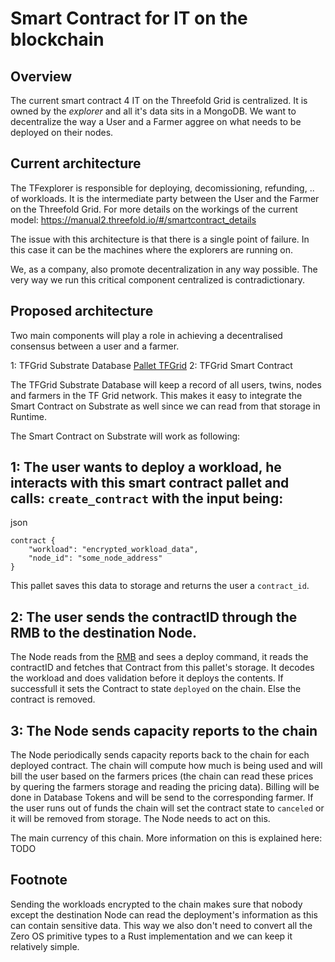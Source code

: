# Smart Contract for IT on the blockchain

## Overview

The current smart contract 4 IT on the Threefold Grid is centralized. It is owned by the *explorer* and all it's data sits in a MongoDB. We want to decentralize the way a User and a Farmer aggree on what needs to be deployed on their nodes.

## Current architecture

The TFexplorer is responsible for deploying, decomissioning, refunding, .. of workloads. It is the intermediate party between the User and the Farmer on the Threefold Grid. For more details on the workings of the current model: https://manual2.threefold.io/#/smartcontract_details

The issue with this architecture is that there is a single point of failure. In this case it can be the machines where the explorers are running on.

We, as a company, also promote decentralization in any way possible. The very way we run this critical component centralized is contradictionary.

## Proposed architecture

Two main components will play a role in achieving a decentralised consensus between a user and a farmer.

1: TFGrid Substrate Database [Pallet TFGrid](../pallet-tfgrid/readme.md)
2: TFGrid Smart Contract

The TFGrid Substrate Database will keep a record of all users, twins, nodes and farmers in the TF Grid network. This makes it easy to integrate the Smart Contract on Substrate as well since we can read from that storage in Runtime.

The Smart Contract on Substrate will work as following:

## 1: The user wants to deploy a workload, he interacts with this smart contract pallet and calls: `create_contract` with the input being:

json
```
contract {
    "workload": "encrypted_workload_data",
    "node_id": "some_node_address"
}
```

This pallet saves this data to storage and returns the user a `contract_id`.

## 2: The user sends the contractID through the RMB to the destination Node.

The Node reads from the [RMB](https://github.com/threefoldtech/rmb) and sees a deploy command, it reads the contractID and fetches that Contract from this pallet's storage. It decodes the workload and does validation before it deploys the contents. If successfull it sets the Contract to state `deployed` on the chain. Else the contract is removed.

## 3: The Node sends capacity reports to the chain

The Node periodically sends capacity reports back to the chain for each deployed contract. The chain will compute how much is being used and will bill the user based on the farmers prices (the chain can read these prices by quering the farmers storage and reading the pricing data). Billing will be done in Database Tokens and will be send to the corresponding farmer. If the user runs out of funds the chain will set the contract state to `canceled` or it will be removed from storage. The Node needs to act on this. 

The main currency of this chain. More information on this is explained here: TODO


## Footnote

Sending the workloads encrypted to the chain makes sure that nobody except the destination Node can read the deployment's information as this can contain sensitive data. This way we also don't need to convert all the Zero OS primitive types to a Rust implementation and we can keep it relatively simple.